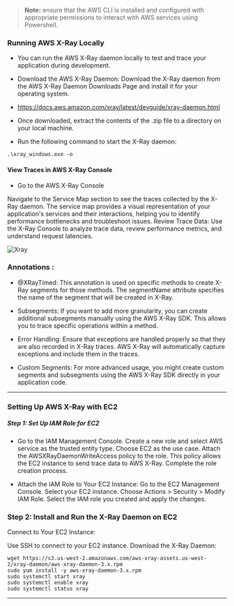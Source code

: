 > **Note:** ensure that the AWS CLI is installed and configured with appropriate permissions to interact with AWS services using Powershell.

### Running AWS X-Ray Locally

* You can run the AWS X-Ray daemon locally to test and trace your application during development.

* Download the AWS X-Ray Daemon:
Download the X-Ray daemon from the AWS X-Ray Daemon Downloads Page and install it for your operating system.
* https://docs.aws.amazon.com/xray/latest/devguide/xray-daemon.html
* Once downloaded, extract the contents of the .zip file to a directory on your local machine.  
* Run the following command to start the X-Ray daemon:

```
.\xray_windows.exe -o
```

#### View Traces in AWS X-Ray Console

* Go to the AWS X-Ray Console

Navigate to the Service Map section to see the traces collected by the X-Ray daemon.
The service map provides a visual representation of your application's services and their interactions, helping you to identify performance bottlenecks and troubleshoot issues.
Review Trace Data:
Use the X-Ray Console to analyze trace data, review performance metrics, and understand request latencies.

![Xray](https://github.com/Distansakademin/cloudutveckling-spring-Arinsz/blob/main/src/main/resources/static/images/Github%20presentation%20Images/Xray.jpg)


### Annotations :

* @XRayTimed: This annotation is used on specific methods to create X-Ray segments for those methods. The segmentName attribute specifies the name of the segment that will be created in X-Ray. 

* Subsegments: If you want to add more granularity, you can create additional subsegments manually using the AWS X-Ray SDK. This allows you to trace specific operations within a method.

* Error Handling: Ensure that exceptions are handled properly so that they are also recorded in X-Ray traces. AWS X-Ray will automatically capture exceptions and include them in the traces.

* Custom Segments: For more advanced usage, you might create custom segments and subsegments using the AWS X-Ray SDK directly in your application code.

---

### Setting Up AWS X-Ray with EC2

##### Step 1: Set Up IAM Role for EC2


* Go to the IAM Management Console.
Create a new role and select AWS service as the trusted entity type.
Choose EC2 as the use case.
Attach the AWSXRayDaemonWriteAccess policy to the role. This policy allows the EC2 instance to send trace data to AWS X-Ray.
Complete the role creation process.




* Attach the IAM Role to Your EC2 Instance:
Go to the EC2 Management Console. Select your EC2 instance.
Choose Actions > Security > Modify IAM Role.
Select the IAM role you created and apply the changes. 


### Step 2: Install and Run the X-Ray Daemon on EC2
Connect to Your EC2 Instance:

Use SSH to connect to your EC2 instance.
Download the X-Ray Daemon:

```
wget https://s3.us-west-2.amazonaws.com/aws-xray-assets.us-west-2/xray-daemon/aws-xray-daemon-3.x.rpm
sudo yum install -y aws-xray-daemon-3.x.rpm
sudo systemctl start xray
sudo systemctl enable xray
sudo systemctl status xray
```

---